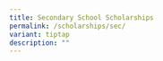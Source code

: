```yaml
---
title: Secondary School Scholarships
permalink: /scholarships/sec/
variant: tiptap
description: ""
---
```

